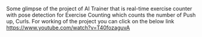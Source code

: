 Some glimpse of the project of AI Trainer that is real-time exercise counter with pose detection for Exercise Counting which counts the number of  Push up, Curls.
For working of the project you can click on the below link
https://www.youtube.com/watch?v=T40fozaguvA
